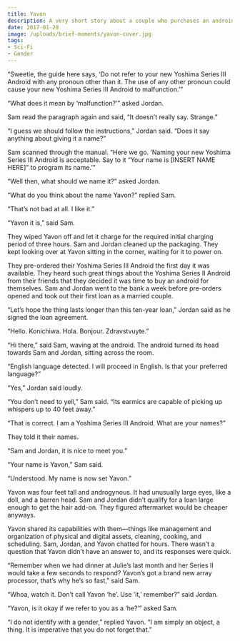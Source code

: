 ```yaml
---
title: Yavon
description: A very short story about a couple who purchases an android.
date: 2017-01-29
image: /uploads/brief-moments/yavon-cover.jpg
tags:
- Sci-Fi
- Gender
---
```


“Sweetie, the guide here says, ‘Do not refer to your new Yoshima Series III Android with any pronoun other than it. The use of any other pronoun could cause your new Yoshima Series III Android to malfunction.’”

“What does it mean by ‘malfunction?’” asked Jordan.

Sam read the paragraph again and said, “It doesn’t really say. Strange.”

“I guess we should follow the instructions,” Jordan said. “Does it say anything about giving it a name?”

Sam scanned through the manual. “Here we go. ‘Naming your new Yoshima Series III Android is acceptable. Say to it “Your name is [INSERT NAME HERE]” to program its name.’”

“Well then, what should we name it?” asked Jordan.

“What do you think about the name Yavon?” replied Sam.

“That’s not bad at all. I like it.”

“Yavon it is,” said Sam.

They wiped Yavon off and let it charge for the required initial charging period of three hours. Sam and Jordan cleaned up the packaging. They kept looking over at Yavon sitting in the corner, waiting for it to power on.

They pre-ordered their Yoshima Series III Android the first day it was available. They heard such great things about the Yoshima Series II Android from their friends that they decided it was time to buy an android for themselves. Sam and Jordan went to the bank a week before pre-orders opened and took out their first loan as a married couple.

“Let’s hope the thing lasts longer than this ten-year loan,” Jordan said as he signed the loan agreement.

“Hello. Konichiwa. Hola. Bonjour. Zdravstvuyte.”

“Hi there,” said Sam, waving at the android. The android turned its head towards Sam and Jordan, sitting across the room.

“English language detected. I will proceed in English. Is that your preferred language?”

“Yes,” Jordan said loudly.

“You don’t need to yell,” Sam said. “Its earmics are capable of picking up whispers up to 40 feet away.”

“That is correct. I am a Yoshima Series III Android. What are your names?”

They told it their names.

“Sam and Jordan, it is nice to meet you.”

“Your name is Yavon,” Sam said.

“Understood. My name is now set Yavon.”

Yavon was four feet tall and androgynous. It had unusually large eyes, like a doll, and a barren head. Sam and Jordan didn’t qualify for a loan large enough to get the hair add-on. They figured aftermarket would be cheaper anyways.

Yavon shared its capabilities with them—things like management and organization of physical and digital assets, cleaning, cooking, and scheduling. Sam, Jordan, and Yavon chatted for hours. There wasn’t a question that Yavon didn’t have an answer to, and its responses were quick.

“Remember when we had dinner at Julie’s last month and her Series II would take a few seconds to respond? Yavon’s got a brand new array processor, that’s why he’s so fast,” said Sam.

“Whoa, watch it. Don’t call Yavon ‘he’. Use ’it,’ remember?” said Jordan.

“Yavon, is it okay if we refer to you as a ‘he?’” asked Sam.

“I do not identify with a gender,” replied Yavon. “I am simply an object, a thing. It is imperative that you do not forget that.”